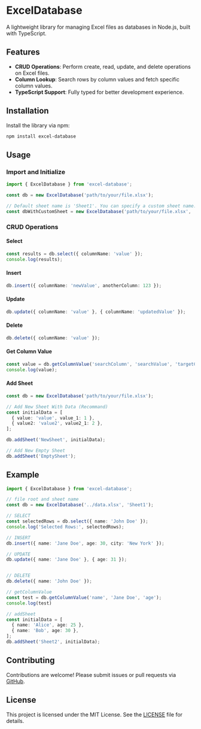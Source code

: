 # ExcelDatabase

A lightweight library for managing Excel files as databases in Node.js, built with TypeScript.

## Features

- **CRUD Operations**: Perform create, read, update, and delete operations on Excel files.
- **Column Lookup**: Search rows by column values and fetch specific column values.
- **TypeScript Support**: Fully typed for better development experience.

## Installation

Install the library via npm:

```bash
npm install excel-database
```

## Usage

### Import and Initialize

```typescript
import { ExcelDatabase } from 'excel-database';

const db = new ExcelDatabase('path/to/your/file.xlsx');

// Default sheet name is 'Sheet1'. You can specify a custom sheet name:
const dbWithCustomSheet = new ExcelDatabase('path/to/your/file.xlsx', 'CustomSheetName');
```

### CRUD Operations

#### Select

```typescript
const results = db.select({ columnName: 'value' });
console.log(results);
```

#### Insert

```typescript
db.insert({ columnName: 'newValue', anotherColumn: 123 });
```

#### Update

```typescript
db.update({ columnName: 'value' }, { columnName: 'updatedValue' });
```

#### Delete

```typescript
db.delete({ columnName: 'value' });
```

#### Get Column Value

```typescript
const value = db.getColumnValue('searchColumn', 'searchValue', 'targetColumn');
console.log(value);
```

#### Add Sheet
```typescript
const db = new ExcelDatabase('path/to/your/file.xlsx');

// Add New Sheet With Data (Recommand)
const initialData = [
  { value: 'value', value_1: 1 },
  { value2: 'value2', value2_1: 2 },
];

db.addSheet('NewSheet', initialData);

// Add New Empty Sheet
db.addSheet('EmptySheet');
```

## Example
```typescript
import { ExcelDatabase } from 'excel-database';

// file root and sheet name
const db = new ExcelDatabase('../data.xlsx', 'Sheet1');

// SELECT
const selectedRows = db.select({ name: 'John Doe' });
console.log('Selected Rows:', selectedRows);

// INSERT
db.insert({ name: 'Jane Doe', age: 30, city: 'New York' });

// UPDATE
db.update({ name: 'Jane Doe' }, { age: 31 });


// DELETE
db.delete({ name: 'John Doe' });

// getColumnValue
const test = db.getColumnValue('name', 'Jane Doe', 'age');
console.log(test)

// addSheet
const initialData = [
  { name: 'Alice', age: 25 },
  { name: 'Bob', age: 30 },
];
db.addSheet('Sheet2', initialData);
```

## Contributing

Contributions are welcome! Please submit issues or pull requests via [GitHub](https://github.com/whitespaca/excel-database).

## License

This project is licensed under the MIT License. See the [LICENSE](LICENSE) file for details.